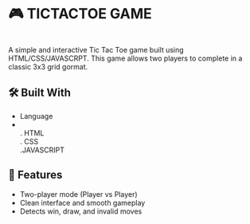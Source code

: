 # 🎮 TICTACTOE GAME
<br>
A simple and interactive Tic Tac Toe game built using HTML/CSS/JAVASCRPT. This game allows two players to complete in a classic 3x3 grid gormat.

## 🛠️ Built With

- Language
- <br>
  . HTML
  <br>
  . CSS
  <br>
  .JAVASCRIPT

## 📌 Features
- Two-player mode (Player vs Player)
- Clean interface and smooth gameplay
- Detects win, draw, and invalid moves




